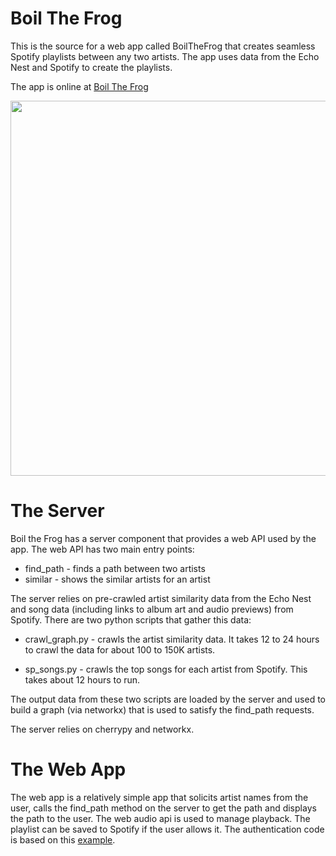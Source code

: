 # Boil The Frog

This is the source for a web app called BoilTheFrog that creates seamless
Spotify playlists between any two artists.  The app uses data from
the Echo Nest and Spotify to create the playlists.

The app is online at [Boil The Frog](http://boilthefrog.playlistmachinery.com/callback.html)

<img src="http://boilthefrog.playlistmachinery.com/BoilTheFrog/ss.png" width=600>


# The Server

Boil the Frog has a server component that provides a web API used by the app. The web API has two main entry points:

 * find_path - finds a path between two artists
 * similar - shows the similar artists for an artist

 The server relies on pre-crawled artist similarity data from the Echo Nest and song data (including links to album art and audio previews) from Spotify.  There are two python scripts that gather this data:
 
* crawl_graph.py - crawls the artist similarity data. It takes 12 to 24 hours to crawl the data for about 100 to 150K artists.
 
* sp_songs.py - crawls the top songs for each artist from Spotify. This takes about 12 hours to run.

The output data from these two scripts are loaded by the server and used to build a graph (via networkx) that is used to satisfy the find_path requests.

The server relies on cherrypy and networkx.


# The Web App
The web app is a relatively simple app that solicits artist names from the user, calls the find_path method on the server to get the path and displays the path to the user. The web audio api is used to manage playback.  The playlist can be saved to Spotify if the user allows it. The authentication code is based on this [example](https://github.com/possan/playlistcreator-example). 

